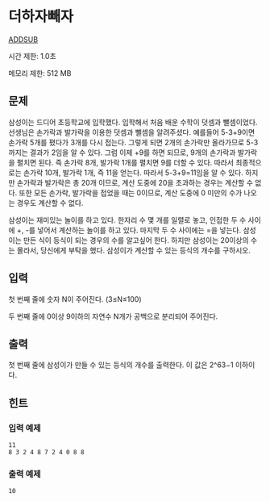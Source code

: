 # 더하자빼자

[ADDSUB](https://koitp.org/problem/ADDSUB/read/)

시간 제한: 1.0초

메모리 제한: 512 MB



## 문제

삼성이는 드디어 초등학교에 입학했다. 입학해서  처음 배운 수학이 덧셈과 뺄셈이었다. 선생님은 손가락과 발가락을 이용한 덧셈과 뺄셈을 알려주셨다. 예를들어 5-3+9이면 손가락  5개를 폈다가 3개를 다시 접는다. 그렇게 되면 2개의 손가락만 올라가므로 5-3까지는 결과가 2임을 알 수 있다. 그럼 이제  +9를 하면 되므로, 9개의 손가락과 발가락을 펼치면 된다. 즉 손가락 8개, 발가락 1개를 펼치면 9를 더할 수 있다. 따라서  최종적으로는 손가락 10개, 발가락 1개, 즉 11을 얻는다. 따라서 5-3+9=11임을 알 수 있다. 하지만 손가락과 발가락은 총  20개 이므로, 계산 도중에 20을 초과하는 경우는 계산할 수 없다. 또한 모든 손가락, 발가락을 접었을 때는 0이므로, 계산  도중에 0 미만의 수가 나오는 경우도 계산할 수 없다.

삼성이는 재미있는 놀이를 하고 있다. 한자리 수 몇 개를 일렬로 놓고, 인접한 두 수 사이에 +, -를 넣어서 계산하는  놀이를 하고 있다. 마지막 두 수 사이에는 =을 넣는다. 삼성이는 만든 식이 등식이 되는 경우의 수를 알고싶어 한다. 하지만  삼성이는 20이상의 수는 몰라서, 당신에게 부탁을 했다. 삼성이가 계산할 수 있는 등식의 개수를 구하시오.



## 입력

첫 번째 줄에 숫자 N이 주어진다.  (3≤N≤100)

두 번째 줄에 0이상 9이하의 자연수 N개가 공백으로 분리되어 주어진다.



## 출력

첫 번째 줄에 삼성이가 만들 수 있는 등식의 개수를 출력한다. 이 값은 2^63−1 이하이다.



## 힌트

### 입력 예제

```
11
8 3 2 4 8 7 2 4 0 8 8
```

### 출력 예제

```
10
```
